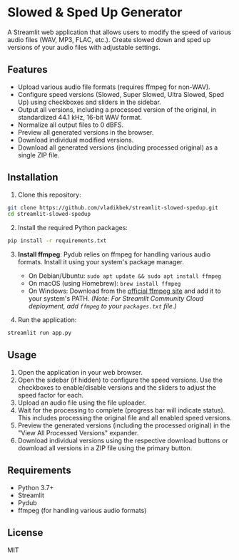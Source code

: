 # Slowed & Sped Up Generator

A Streamlit web application that allows users to modify the speed of various audio files (WAV, MP3, FLAC, etc.). Create slowed down and sped up versions of your audio files with adjustable settings.

## Features

- Upload various audio file formats (requires ffmpeg for non-WAV).
- Configure speed versions (Slowed, Super Slowed, Ultra Slowed, Sped Up) using checkboxes and sliders in the sidebar.
- Output all versions, including a processed version of the original, in standardized 44.1 kHz, 16-bit WAV format.
- Normalize all output files to 0 dBFS.
- Preview all generated versions in the browser.
- Download individual modified versions.
- Download all generated versions (including processed original) as a single ZIP file.

## Installation

1. Clone this repository:
```bash
git clone https://github.com/vladikbek/streamlit-slowed-spedup.git
cd streamlit-slowed-spedup
```

2. Install the required Python packages:
```bash
pip install -r requirements.txt
```

3. **Install ffmpeg**: Pydub relies on ffmpeg for handling various audio formats. Install it using your system's package manager.
   - On Debian/Ubuntu: `sudo apt update && sudo apt install ffmpeg`
   - On macOS (using Homebrew): `brew install ffmpeg`
   - On Windows: Download from the [official ffmpeg site](https://ffmpeg.org/download.html) and add it to your system's PATH.
   *(Note: For Streamlit Community Cloud deployment, add `ffmpeg` to your `packages.txt` file.)*

4. Run the application:
```bash
streamlit run app.py
```

## Usage

1. Open the application in your web browser.
2. Open the sidebar (if hidden) to configure the speed versions. Use the checkboxes to enable/disable versions and the sliders to adjust the speed factor for each.
3. Upload an audio file using the file uploader.
4. Wait for the processing to complete (progress bar will indicate status). This includes processing the original file and all enabled speed versions.
5. Preview the generated versions (including the processed original) in the "View All Processed Versions" expander.
6. Download individual versions using the respective download buttons or download all versions in a ZIP file using the primary button.

## Requirements

- Python 3.7+
- Streamlit
- Pydub
- ffmpeg (for handling various audio formats)

## License

MIT 
